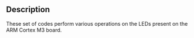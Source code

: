 ## Description 
These set of codes perform various operations on the LEDs present on the ARM Cortex M3 board.
